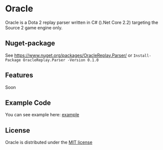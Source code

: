 # Oracle

Oracle is a Dota 2 replay parser written in C# ().Net Core 2.2) targeting the Source 2 game engine only.

## Nuget-package
See https://www.nuget.org/packages/OracleReplay.Parser/
or
`Install-Package OracleReplay.Parser -Version 0.1.0`

## Features
Soon

## Example Code
You can see example here: [example](https://github.com/AeddGinvael/OracleReplay.Parser/blob/master/src/Examples/Parser.cs)

## License

Oracle is distributed under the [MIT license](https://github.com/AeddGinvael/OracleReplay.Parser/blob/master/LICENSE)

